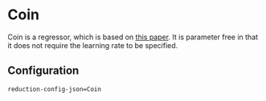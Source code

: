 # Coin

Coin is a regressor, which is based on [this paper](https://arxiv.org/abs/1602.04128). It is parameter free in that it does not require the learning rate to be specified.

## Configuration

`reduction-config-json=Coin`

